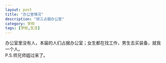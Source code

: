 ```yaml
---
layout: post
title: "办公室情况"
description: "研三占据办公室"
category: 学校
tags: [学校,生活]
---
```


办公室里没有人，本届的人们占据办公室；女生都在找工作，男生去买装备，就我一个人。<br/>P.S.师兄师姐过来了。
